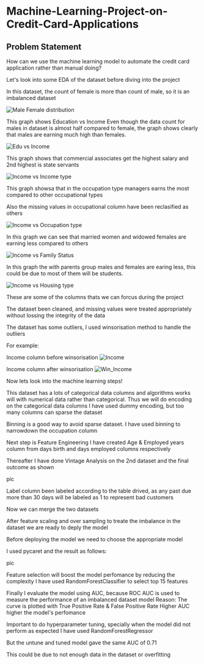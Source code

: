 # Machine-Learning-Project-on-Credit-Card-Applications

## Problem Statement

How can we use the machine learning model to automate the credit card application rather than manual doing?

Let's look into some EDA of the dataset before diving into the project

In this dataset, the count of female is more than count of male, so it is an imbalanced dataset

![Male Female distribution](https://user-images.githubusercontent.com/100771366/167237083-67289f02-3d8d-44e9-b0ca-9d869d530325.jpg)

This graph shows Education vs Income
Even though the data count for males in dataset is almost half compared to female, the graph shows clearly 
that males are earning much high than females.

![Edu vs Income](https://user-images.githubusercontent.com/100771366/167236569-93573a42-e717-4e53-8a15-7ad249da5092.jpg)

This graph shows that commercial associates get the highest salary and 2nd highest is state servants

![Income vs Income type](https://user-images.githubusercontent.com/100771366/167237089-4e747fc7-2efa-4760-96a5-952574d9e8ad.jpg)

This graph showsa that in the occupation type managers earns the most compared to other occupational types

Also the missing values in occupational column have been reclasified as others

![Income vs Occupation type](https://user-images.githubusercontent.com/100771366/167237092-b45472b0-dd29-4210-96f8-6ee855695cf1.jpg)

In this graph we can see that married women and widowed females are earning less compared to others

![Income vs Family Status](https://user-images.githubusercontent.com/100771366/167237097-5028808c-be3e-4c67-b37b-165569d27820.jpg)

In this graph the with parents group males and females are earing less, this could be due to most of them will be students.

![Income vs Housing type](https://user-images.githubusercontent.com/100771366/167237099-85ddbe60-ca36-4323-a30c-d79348627d64.jpg)

These are some of the columns thats we can forcus during the project

The dataset been cleaned, and missing values were treated appropriately without lossing the integrity of the data

The dataset has some outliers, I used winsorisation method to handle the outliers

For example:

Income column before winsorisation 
![Income](https://user-images.githubusercontent.com/100771366/167237587-b6eb1f9f-9250-4e53-8507-6f191d6a887e.jpg)


Income column after winsorisation 
![Win_Income](https://user-images.githubusercontent.com/100771366/167237590-8e34cd5d-d37a-459c-adfb-caddc882cd39.jpg)

Now lets look into the machine learning steps!

This dataset has a lots of categorical data columns and algorithms works will with numerical data rather than categorical.
Thus we will do encoding on the categorical data columns 
I have used dummy encoding, but too many columns can sparse the dataset

Binning is a good way to avoid sparse dataset. I have used binning to narrowdown the occupation column

Next step is Feature Engineering
I have created Age & Employed years column from days birth and days employed columns respectively

Thereafter I have done Vintage Analysis on the 2nd dataset and the final outcome as shown

pic

Label column been labeled according to the table drived, as any past due more than 30 days will be labeled as 1 to represent bad customers

Now we can merge the two datasets

After feature scaling and over sampling to treate the imbalance in the dataset we are ready to deply the model

Before deploying the model we need to choose the appropriate model

I used pycaret and the result as follows:

pic

Feature selection will boost the model perfomance by reducing the complexity
I have used RandomForestClassifier to select top 15 features

Finally I evaluate the model using AUC, because
  ROC AUC is used to measure the performance of an imbalanced dataset model
  Reason: The curve is plotted with True Positive Rate & False Positive Rate 
  Higher AUC higher the model's perfomance
  
Important to do hyperparameter tuning, specially when the model did not perform as expected
I have used RandomForestRegressor

But the untune and tuned model gave the same AUC of 0.71 

This could be due to not enough data in the dataset or overfitting








